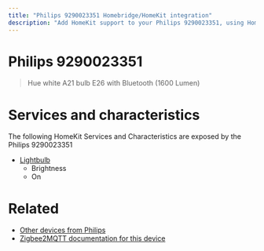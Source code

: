 ```yaml
---
title: "Philips 9290023351 Homebridge/HomeKit integration"
description: "Add HomeKit support to your Philips 9290023351, using Homebridge, Zigbee2MQTT and homebridge-z2m."
---
```

<!---
This file has been GENERATED using src/docgen/docgen.ts
DO NOT EDIT THIS FILE MANUALLY!
-->
# Philips 9290023351
> Hue white A21 bulb E26 with Bluetooth (1600 Lumen)


# Services and characteristics
The following HomeKit Services and Characteristics are exposed by
the Philips 9290023351

* [Lightbulb](../../light.md)
  * Brightness
  * On


# Related
* [Other devices from Philips](../index.md#philips)
* [Zigbee2MQTT documentation for this device](https://www.zigbee2mqtt.io/devices/9290023351.html)